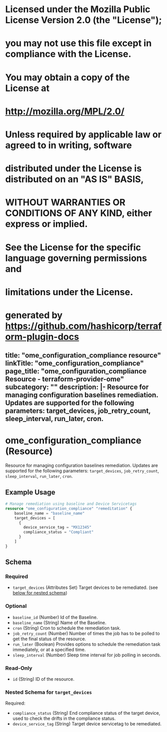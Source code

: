 # 
# Licensed under the Mozilla Public License Version 2.0 (the "License");
# you may not use this file except in compliance with the License.
# You may obtain a copy of the License at
# 
#     http://mozilla.org/MPL/2.0/
# 
# 
# Unless required by applicable law or agreed to in writing, software
# distributed under the License is distributed on an "AS IS" BASIS,
# WITHOUT WARRANTIES OR CONDITIONS OF ANY KIND, either express or implied.
# See the License for the specific language governing permissions and
# limitations under the License.
# 
# generated by https://github.com/hashicorp/terraform-plugin-docs

title: "ome_configuration_compliance resource"
linkTitle: "ome_configuration_compliance"
page_title: "ome_configuration_compliance Resource - terraform-provider-ome"
subcategory: ""
description: |-
  Resource for managing configuration baselines remediation. Updates are supported for the following parameters: target_devices, job_retry_count, sleep_interval, run_later, cron.
---

# ome_configuration_compliance (Resource)

Resource for managing configuration baselines remediation. Updates are supported for the following parameters: `target_devices`, `job_retry_count`, `sleep_interval`, `run_later`, `cron`.


## Example Usage

```terraform
# Manage remediation using baseline and Device Servicetags
resource "ome_configuration_compliance" "remeditation" {
	baseline_name = "baseline_name"
	target_devices = [
      {
        device_service_tag = "MX12345"
        compliance_status = "Compliant"
      }
    ]
}
```

<!-- schema generated by tfplugindocs -->
## Schema

### Required

- `target_devices` (Attributes Set) Target devices to be remediated. (see [below for nested schema](#nestedatt--target_devices))

### Optional

- `baseline_id` (Number) Id of the Baseline.
- `baseline_name` (String) Name of the Baseline.
- `cron` (String) Cron to schedule the remediation task.
- `job_retry_count` (Number) Number of times the job has to be polled to get the final status of the resource.
- `run_later` (Boolean) Provides options to schedule the remediation task immediately, or at a specified time.
- `sleep_interval` (Number) Sleep time interval for job polling in seconds.

### Read-Only

- `id` (String) ID of the resource.

<a id="nestedatt--target_devices"></a>
### Nested Schema for `target_devices`

Required:

- `compliance_status` (String) End compliance status of the target device, used to check the drifts in the compliance status.
- `device_service_tag` (String) Target device servicetag to be remediated.

